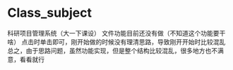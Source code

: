 # Class_subject
科研项目管理系统（大一下课设）
文件功能目前还没有做（不知道这个功能要干啥）
点击时单击即可，刚开始做的时候没有理清思路，导致刚开开始时比较混乱
总之，由于思路问题，虽然功能实现，但是整个结构比较混乱，很多地方也不满意，看看就行

